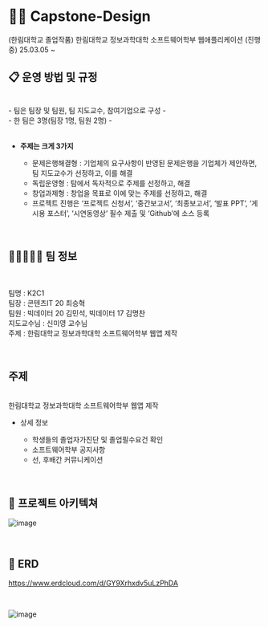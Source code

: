 # 🧑‍🎓 Capstone-Design
(한림대학교 졸업작품) 한림대학교 정보과학대학 소프트웨어학부 웹애플리케이션 (진행중) 25.03.05 ~

## 📋 운영 방법 및 규정

<br />
- 팀은 팀장 및 팀원, 팀 지도교수, 참여기업으로 구성
- <br />
- 한 팀은 3명(팀장 1명, 팀원 2명)
- <br /> <br />
    
  - **주제는 크게 3가지**
  
      - 문제은행해결형 : 기업체의 요구사항이 반영된 문제은행을 기업체가 제안하면, 팀 지도교수가 선정하고, 이를 해결
      - 독립운영형 : 탐에서 독자적으로 주제를 선정하고, 해결
      - 창업과제형 : 창업을 목표로 이에 맞는 주제를 선정하고, 해결
      - 프로젝트 진행은 ‘프로젝트 신청서’, ‘중간보고서’, ‘최종보고서’, ‘발표 PPT’, ‘게시용 포스터’, ‘시연동영상’ 필수 제출 및 ‘Github’에 소스 등록
 <br />



## 👨🏼‍🤝‍👨🏼 팀 정보
<br />


팀명 : K2C1
<br />
팀장 : 콘텐츠IT 20 최승혁
<br />
팀원 : 빅데이터 20 김민석, 빅데이터 17 김명찬
<br />
지도교수님 : 신미영 교수님
<br />
주제 : 한림대학교 정보과학대학 소프트웨어학부 웹앱 제작

 <br />
 
## 주제 

<br />
한림대학교 정보과학대학 소프트웨어학부 웹앱 제작

- 상세 정보
  
    - 학생들의 졸업자가진단 및 졸업필수요건 확인
    - 소프트웨어학부 공지사항
    - 선, 후배간 커뮤니케이션
 
 <br />

## 🔦 프로젝트 아키텍쳐

![image](https://github.com/user-attachments/assets/58340306-d345-4a1d-aee1-b0c05ce2ac2d)



 <br />
 
## 📖 ERD

https://www.erdcloud.com/d/GY9Xrhxdv5uLzPhDA

<br />

![image](https://github.com/user-attachments/assets/d3d16672-8e2c-4010-8cc9-e262fb7ad298)

 
